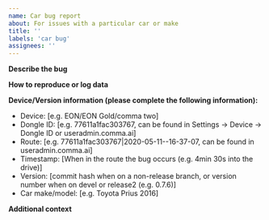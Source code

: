 ```yaml
---
name: Car bug report
about: For issues with a particular car or make
title: ''
labels: 'car bug'
assignees: ''
---
```


**Describe the bug**

<!-- A clear and concise description of what the bug is. -->

**How to reproduce or log data**

<!-- Steps to reproduce the behavior. -->

**Device/Version information (please complete the following information):**
 - Device: [e.g. EON/EON Gold/comma two]
 - Dongle ID: [e.g. 77611a1fac303767, can be found in Settings -> Device -> Dongle ID or useradmin.comma.ai]
 - Route: [e.g. 77611a1fac303767|2020-05-11--16-37-07, can be found in useradmin.comma.ai]
 - Timestamp: [When in the route the bug occurs (e.g. 4min 30s into the drive)]
 - Version: [commit hash when on a non-release branch, or version number when on devel or release2 (e.g. 0.7.6)]
 - Car make/model: [e.g. Toyota Prius 2016]

<!-- Ensure the full logs are uploaded for the posted route. To do so, ensure the Upload Raw Logs toggle is on and connect the device to wifi until all four colums in useradmin.comma.ai are filled. -->

**Additional context**

<!-- Add any other context about the problem here. -->
